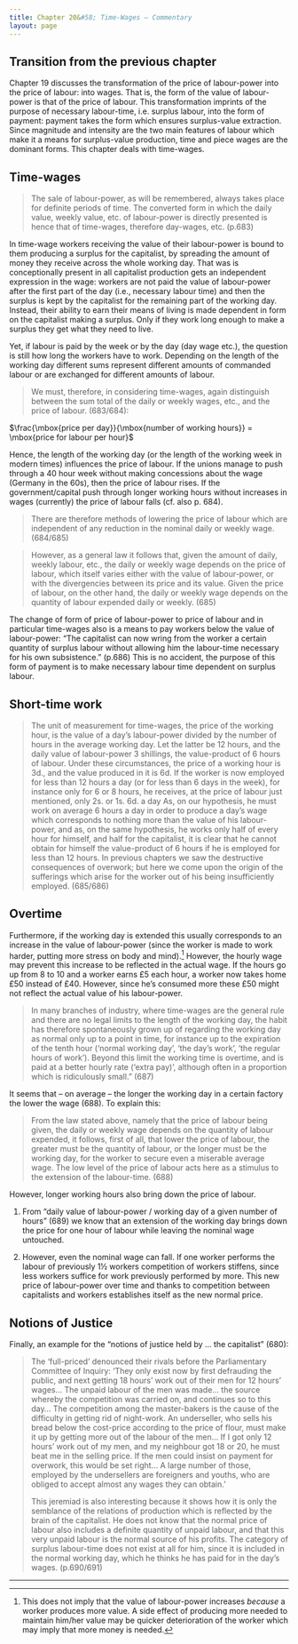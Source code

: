 ```yaml
---
title: Chapter 20&#58; Time-Wages — Commentary
layout: page
---
```


Transition from the previous chapter
------------------------------------

Chapter 19 discusses the transformation of the price of labour-power into the
price of labour: into wages. That is, the form of the value of labour-power is
that of the price of labour. This transformation imprints of the purpose of
necessary labour-time, i.e. surplus labour, into the form of payment: payment
takes the form which ensures surplus-value extraction. Since magnitude and
intensity are the two main features of labour which make it a means for
surplus-value production, time and piece wages are the dominant forms. This
chapter deals with time-wages.

Time-wages
----------

> The sale of labour-power, as will be remembered, always takes place for
> definite periods of time. The converted form in which the daily value, weekly
> value, etc. of labour-power is directly presented is hence that of time-wages,
> therefore day-wages, etc. (p.683)

In time-wage workers receiving the value of their labour-power is bound to them
producing a surplus for the capitalist, by spreading the amount of money they
receive across the whole working day. That was is conceptionally present in all
capitalist production gets an independent expression in the wage: workers are
not paid the value of labour-power after the first part of the day (i.e.,
necessary labour time) and then the surplus is kept by the capitalist for the
remaining part of the working day. Instead, their ability to earn their means of
living is made dependent in form on the capitalist making a surplus. Only if
they work long enough to make a surplus they get what they need to live.

Yet, if labour is paid by the week or by the day (day wage etc.), the question
is still how long the workers have to work. Depending on the length of the
working day different sums represent different amounts of commanded labour or
are exchanged for different amounts of labour.

> We must, therefore, in considering time-wages, again distinguish between the
> sum total of the daily or weekly wages, etc., and the price of
> labour. (683/684):

$\frac{\mbox{price per day}}{\mbox{number of working hours}} = \mbox{price for labour per hour}$

Hence, the length of the working day (or the length of the working week in
modern times) influences the price of labour. If the unions manage to push
through a 40 hour week without making concessions about the wage (Germany in the
60s), then the price of labour rises. If the government/capital push through
longer working hours without increases in wages (currently) the price of labour
falls (cf. also p. 684).

> There are therefore methods of lowering the price of labour which are
> independent of any reduction in the nominal daily or weekly wage. (684/685)

> However, as a general law it follows that, given the amount of daily, weekly
> labour, etc., the daily or weekly wage depends on the price of labour, which
> itself varies either with the value of labour-power, or with the divergencies
> between its price and its value. Given the price of labour, on the other hand,
> the daily or weekly wage depends on the quantity of labour expended daily or
> weekly. (685)

The change of form of price of labour-power to price of labour and in particular
time-wages also is a means to pay workers below the value of labour-power: “The
capitalist can now wring from the worker a certain quantity of surplus labour
without allowing him the labour-time necessary for his own subsistence.” (p.686)
This is no accident, the purpose of this form of payment is to make necessary
labour time dependent on surplus labour.

Short-time work
---------------

> The unit of measurement for time-wages, the price of the working hour, is the
> value of a day’s labour-power divided by the number of hours in the average
> working day. Let the latter be 12 hours, and the daily value of labour-power 3
> shillings, the value-product of 6 hours of labour.  Under these circumstances,
> the price of a working hour is 3d., and the value produced in it is 6d. If the
> worker is now employed for less than 12 hours a day (or for less than 6 days
> in the week), for instance only for 6 or 8 hours, he receives, at the price of
> labour just mentioned, only 2s. or 1s. 6d. a day As, on our hypothesis, he
> must work on average 6 hours a day in order to produce a day’s wage which
> corresponds to nothing more than the value of his labour-power, and as, on the
> same hypothesis, he works only half of every hour for himself, and half for
> the capitalist, it is clear that he cannot obtain for himself the
> value-product of 6 hours if he is employed for less than 12 hours. In previous
> chapters we saw the destructive consequences of overwork; but here we come
> upon the origin of the sufferings which arise for the worker out of his being
> insufficiently employed.  (685/686)

Overtime
--------

Furthermore, if the working day is extended this usually corresponds to an
increase in the value of labour-power (since the worker is made to work harder,
putting more stress on body and mind).[^1] However, the hourly wage may prevent
this increase to be reflected in the actual wage. If the hours go up from 8 to
10 and a worker earns £5 each hour, a worker now takes home £50 instead of
£40. However, since he’s consumed more these £50 might not reflect the actual
value of his labour-power.

> In many branches of industry, where time-wages are the general rule and there
> are no legal limits to the length of the working day, the habit has therefore
> spontaneously grown up of regarding the working day as normal only up to a
> point in time, for instance up to the expiration of the tenth hour (‘normal
> working day’, ‘the day’s work’, ‘the regular hours of work’). Beyond this
> limit the working time is overtime, and is paid at a better hourly rate
> (‘extra pay)’, although often in a proportion which is ridiculously small.”
> (687)

It seems that – on average – the longer the working day in a certain factory the
lower the wage (688). To explain this:

> From the law stated above, namely that the price of labour being given, the
> daily or weekly wage depends on the quantity of labour expended, it follows,
> first of all, that lower the price of labour, the greater must be the quantity
> of labour, or the longer must be the working day, for the worker to secure
> even a miserable average wage. The low level of the price of labour acts here
> as a stimulus to the extension of the labour-time. (688)

However, longer working hours also bring down the price of labour.

1.  From “daily value of labour-power / working day of a given number of hours”
    (689) we know that an extension of the working day brings down the price for
    one hour of labour while leaving the nominal wage untouched.

2.  However, even the nominal wage can fall. If one worker performs the labour
    of previously 1½ workers competition of workers stiffens, since less workers
    suffice for work previously performed by more.  This new price of
    labour-power over time and thanks to competition between capitalists and
    workers establishes itself as the new normal price.

Notions of Justice
------------------

Finally, an example for the “notions of justice held by … the capitalist” (680):

> The ‘full-priced’ denounced their rivals before the Parliamentary Committee of
> Inquiry: ‘They only exist now by first defrauding the public, and next getting
> 18 hours’ work out of their men for 12 hours’ wages… The unpaid labour of the
> men was made… the source whereby the competition was carried on, and continues
> so to this day… The competition among the master-bakers is the cause of the
> difficulty in getting rid of night-work. An underseller, who sells his bread
> below the cost-price according to the price of flour, must make it up by
> getting more out of the labour of the men… If I got only 12 hours’ work out of
> my men, and my neighbour got 18 or 20, he must beat me in the selling
> price. If the men could insist on payment for overwork, this would be set
> right… A large number of those, employed by the undersellers are foreigners
> and youths, who are obliged to accept almost any wages they can obtain.’
>
> This jeremiad is also interesting because it shows how it is only the
> semblance of the relations of production which is reflected by the brain of
> the capitalist. He does not know that the normal price of labour also includes
> a definite quantity of unpaid labour, and that this very unpaid labour is the
> normal source of his profits. The category of surplus labour-time does not
> exist at all for him, since it is included in the normal working day, which he
> thinks he has paid for in the day’s wages.  (p.690/691)

---

[^1]: This does not imply that the value of labour-power increases *because* a
      worker produces more value. A side effect of producing more needed to
      maintain him/her value may be quicker deterioration of the worker which
      may imply that more money is needed.
